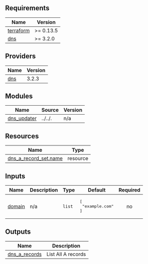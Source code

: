 ## Requirements

| Name | Version |
|------|---------|
| <a name="requirement_terraform"></a> [terraform](#requirement\_terraform) | >= 0.13.5 |
| <a name="requirement_dns"></a> [dns](#requirement\_dns) | >= 3.2.0 |

## Providers

| Name | Version |
|------|---------|
| <a name="provider_dns"></a> [dns](#provider\_dns) | 3.2.3 |

## Modules

| Name | Source | Version |
|------|--------|---------|
| <a name="module_dns_updater"></a> [dns\_updater](#module\_dns\_updater) | ../../. | n/a |

## Resources

| Name | Type |
|------|------|
| [dns_a_record_set.name](https://registry.terraform.io/providers/hashicorp/dns/latest/docs/resources/a_record_set) | resource |

## Inputs

| Name | Description | Type | Default | Required |
|------|-------------|------|---------|:--------:|
| <a name="input_domain"></a> [domain](#input\_domain) | n/a | `list` | <pre>[<br>  "example.com"<br>]</pre> | no |

## Outputs

| Name | Description |
|------|-------------|
| <a name="output_dns_a_records"></a> [dns\_a\_records](#output\_dns\_a\_records) | List All A records |
